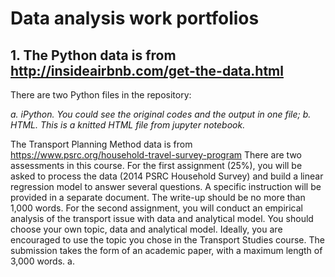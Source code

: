 # Data analysis work portfolios


## 1. The Python data is from http://insideairbnb.com/get-the-data.html</br>
There are two Python files in the repository:

*a. iPython. You could see the original codes and the output in one file;*
*b. HTML. This is a knitted HTML file from jupyter notebook.*


The Transport Planning Method data is from https://www.psrc.org/household-travel-survey-program
There are two assessments in this course. For the first assignment (25%), you will be asked to process the data (2014 PSRC Household Survey) and build a linear regression model to answer several questions. A specific instruction will be provided in a separate document. The write-up should be no more than 1,000 words. For the second assignment, you will conduct an empirical analysis of the transport issue with data and analytical model. You should choose your own topic, data and analytical model. Ideally, you are encouraged to use the topic you chose in the Transport Studies course. The submission takes the form of an academic paper, with a maximum length of 3,000 words.
a. 
